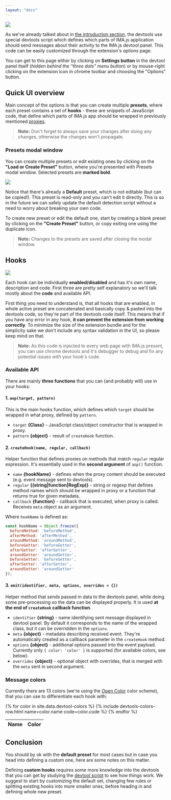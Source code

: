 ```yaml
---
layout: "docs"
---
```


<div class="image is-padded-with-shadow">
  <img src="{{ '/img/docs/devtools-options.png?v=' | append: site.github.build_revision | relative_url }}" />
</div>

As we've already talked about in [the introduction section](/docs/devtools-introduction.html), the devtools
use special devtools script which defines which parts of IMA.js application should send messages about
their activity to the IMA.js devtool panel. This code can be easily customized through the extension's options page.

You can get to this page either by clicking on **Settings button** in the devtool panel itself (_hidden behind the
"three dots" menu button_) or by mouse-right clicking on the extension icon in chrome toolbar 
and choosing the "Options" button.

## Quick UI overview

Main concept of the options is that you can create multiple **presets**, where each preset contains a set of **hooks** -
these are snippets of JavaScript code, that define which parts of IMA.js app should be wrapped in previously mentioned 
[proxies](/docs/devtools-introduction.html#devtools-script).

> **Note:** Don't forget to always save your changes after doing any changes, otherwise the changes won't propagate.

### Presets modal window

You can create multiple presets or edit existing ones by clicking on the **"Load or Create Preset"** button, where
you're presented with Presets modal window. Selected presets are **marked bold**.

<div class="image is-padded-with-shadow">
  <img src="{{ '/img/docs/devtools-options-presets.png?v=' | append: site.github.build_revision | relative_url }}" />
</div>

Notice that there's already a **Default** preset, which is not editable (but can be copied!). This preset
is read-only and you can't edit it directly. This is so in the future we can safely update the default detection script
without a need to worry about breaking your own code.

To create new preset or edit the default one, start by creating a blank preset by clicking on the **"Create Preset"**
button, or copy exiting one using the duplicate icon.

> **Note:** Changes to the presets are saved after closing the modal window.

## Hooks

<div class="image is-padded-with-shadow">
  <img src="{{ '/img/docs/devtools-options-hooks.png?v=' | append: site.github.build_revision | relative_url }}" />
</div>

Each hook can be individually **enabled/disabled** and has it's own name, description and code. First three are pretty
self explanatory so we'll talk mostly about the **code** and available API.

First thing you need to understand is, that all hooks that are enabled, in whole active preset are concatenated and
basically copy & pasted into the devtools code, so they're part of the devtools code itself. This means that if you
have any error in any hook, **it can prevent the extension from working correctly**. To minimize the size of the extension
bundle and for the simplicity sake we don't include any syntax validation in the UI, so please keep mind on that.

> **Note:** As this code is injected to every web page with IMA.js present, you can use chrome devtools and it's debugger
>to debug and fix any potential issues with your hook's code.

### Available API

There are mainly **three functions** that you can (and probably will) use in your hooks:

#### 1. `aop(target, pattern)`

This is the main hooks function, which defines which `target` should be wrapped in what proxy, defined by `pattern`.

- `target` **{Class}** - JavaScript class/object constructor that is wrapped in proxy.
- `pattern` **{object}** - result of `createHook` function. 

#### 2. `createHook(name, regular, callback)`

Helper function that defines proxies on methods that match `regular` regular expression. It's essentially used
in the **second argument** of `aop()` function.

- `name` **{hookName}** - defines when the proxy content should be executed (e.g. event message sent to devtools).
- `regular` **{(string\|function\|RegExp)}** - string or regexp that defines method names which should be wrapped in
   proxy or a function that returns true for given metadata.
- `callback` **{function}** - callback that is executed, when proxy is called. Receives `meta` object as an argument.

Where `hookName` is defined as:

```javascript
const hookName = Object.freeze({
  beforeMethod: 'beforeMethod',
  afterMethod: 'afterMethod',
  aroundMethod: 'aroundMethod',
  beforeGetter: 'beforeGetter',
  afterGetter: 'afterGetter',
  aroundGetter: 'aroundGetter',
  beforeSetter: 'beforeSetter',
  afterSetter: 'afterSetter',
  aroundSetter: 'aroundSetter'
});
```

#### 3. `emit(identifier, meta, options, overrides = {})`

Helper method that sends passed in data to the devtools panel, while doing some pre-processing so the data
can be displayed properly. It is used **at the end of `createHook` callback function**.

- `identifier` **{string}** - name identifying sent message displayed in devtool panel. 
  By default it corresponds to the name of the wrapped class, but it can be overridden in the `options`.
- `meta` **{object}** - metadata describing received event. They're automatically created as a callback parameter
  in the `createHook` method.
- `options` **{object}** - additional options passed into the event payload. Currently only `{ color: 'color' }` is supported 
  (for available colors, see below).
- `overrides`  **{object}** - optional object with overrides, that is merged with the `meta` sent in second argument.

### Message colors

Currently there are 13 colors (we're using the [Open Color](https://yeun.github.io/open-color/) color scheme),
that you can use to differentiate each hook with:

<table class="table is-bordered">
  <thead>
    <tr>
      <th>Name</th>
      <th>Color</th>
    </tr>
  </thead>
  <tbody>
    {% for color in site.data.devtool-colors %}
      {% include devtools-colors-row.html name=color.name code=color.code %}
    {% endfor %}
  </tbody>
</table>

## Conclusion

You should by ok with the **default preset** for most cases but in case you head into defining a custom one, here are
some notes on this matter.
 
Defining **custom hooks** requires some more knowledge into the devtools that you can get by studying the [devtool script]() to see how things work. We suggest to start by customizing the default set, changing few rules or splitting
existing hooks into more smaller ones, before heading in and defining whole new preset.
